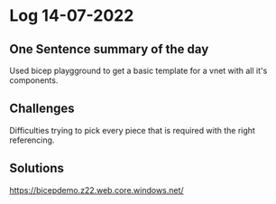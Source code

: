 # Log 14-07-2022

## One Sentence summary of the day
Used bicep playgground to get a basic template for a vnet with all it's components.

## Challenges
Difficulties trying to pick every piece that is required with the right referencing.

## Solutions
https://bicepdemo.z22.web.core.windows.net/